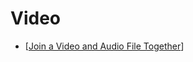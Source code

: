 # Video

- [[Join a Video and Audio File Together]]

[//begin]: # "Autogenerated link references for markdown compatibility"
[Join a Video and Audio File Together]: join-a-video-and-audio-file-together "Join a Video and Audio File Together"
[//end]: # "Autogenerated link references"
